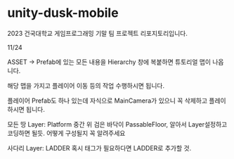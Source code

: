 # unity-dusk-mobile
2023 건국대학교 게임프로그래밍 기말 팀 프로젝트 리포지토리입니다.

11/24

ASSET -> Prefab에 있는 모든 내용을 Hierarchy 창에 복붙하면 튜토리얼 맵이 나옵니다.

해당 맵을 가지고 플레이어 이동 등의 작업 수행하시면 됩니다.

플레이어 Prefab도 하나 있는데 자식으로 MainCamera가 있으니 꼭 삭제하고 플레이 하시면 됩니다.

모든 땅 Layer: Platform 중간 위 검은 바닥이 PassableFloor, 알아서 Layer설정하고 코딩하면 될듯. 어떻게 구성될지 꼭 알려주세요

사다리 Layer: LADDER 혹시 태그가 필요하다면 LADDER로 추가할 것.

